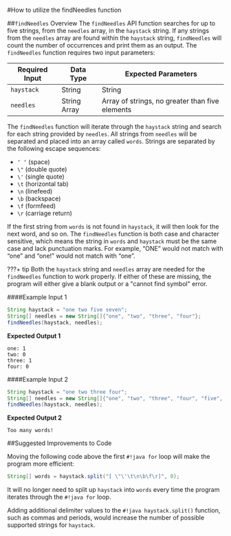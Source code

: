 #How to utilize the findNeedles function

##`findNeedles` Overview
The `findNeedles` API function searches for up to five strings, from the `needles` array, in the `haystack` string.  If any strings from the `needles` array are found within the `haystack` string, `findNeedles` will count the number of occurrences and print them as an output.  The `findNeedles` function requires two input parameters:

| Required Input | Data Type    | Expected Parameters                             |
|----------------|--------------|-------------------------------------------------|
| `haystack`     | String       | String                                          |
| `needles`      | String Array | Array of strings, no greater than five elements |

The `findNeedles` function will iterate through the `haystack` string and search for each string provided by `needles`.  All strings from `needles` will be separated and placed into an array called `words`.  Strings are separated by the following escape sequences:  

-	`‘ ‘` (space)  
-	`\"` (double quote)  
-	`\'` (single quote)  
-	`\t` (horizontal tab)  
-	`\n` (linefeed)  
-	`\b` (backspace)   
-	`\f` (formfeed)  
-	`\r` (carriage return)  

If the first string from `words` is not found in `haystack`, it will then look for the next word, and so on.  The `findNeedles` function is both case and character sensitive, which means the string in `words` and `haystack` must be the same case and lack punctuation marks.  For example, “ONE” would not match with “one” and “one!” would not match with “one”.

???+ tip
	Both the `haystack` string and `needles` array are needed for the `findNeedles` function to work properly.  If either of these are missing, the program will either give a blank output or a "cannot find symbol" error.

####Example Input 1 
```java linenums="1"
String haystack = "one two five seven";
String[] needles = new String[]{"one", "two", "three", "four"};
findNeedles(haystack, needles);
```

**Expected Output 1**
```
one: 1
two: 0
three: 1
four: 0
```

####Example Input 2
```java linenums="1"
String haystack = "one two three four";
String[] needles = new String[]{"one", "two", "three", "four", "five", "six"};
findNeedles(haystack, needles);
```

**Expected Output 2**
```
Too many words!
```

##Suggested Improvements to Code

Moving the following code above the first `#!java for` loop will make the program more efficient:
```java
String[] words = haystack.split("[ \"\'\t\n\b\f\r]", 0);
```

It will no longer need to split up `haystack` into `words` every time the program iterates through the `#!java for` loop. 

Adding additional delimiter values to the `#!java haystack.split()` function, such as commas and periods, would increase the number of possible supported strings for `haystack`.